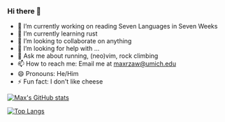 ### Hi there 👋

- 🔭 I’m currently working on reading Seven Languages in Seven Weeks
- 🌱 I’m currently learning rust
- 👯 I’m looking to collaborate on anything
- 🤔 I’m looking for help with ...
- 💬 Ask me about running, (neo)vim, rock climbing
- 📫 How to reach me: Email me at [maxrzaw@umich.edu](maxrzaw@umich.edu)
- 😄 Pronouns: He/Him
- ⚡ Fun fact: I don't like cheese

[![Max's GitHub stats](https://github-stats.maxzawisa.com?username=maxrzaw&count_private=true&show_icons=true&theme=transparent&rank_icon=github)](https://github.com/maxrzaw)

[![Top Langs](https://github-stats.maxzawisa.com/top-langs/?username=maxrzaw&layout=compact&theme=transparent&langs_count=10)](https://github.com/maxrzaw)
